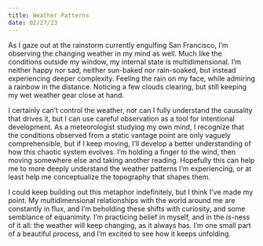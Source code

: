 ```yaml
---
title: Weather Patterns
date: 02/27/23
---
```


As I gaze out at the rainstorm currently engulfing San Francisco, I’m observing the changing weather in my mind as well. Much like the conditions outside my window, my internal state is multidimensional. I’m neither happy nor sad, neither sun-baked nor rain-soaked, but instead experiencing deeper complexity. Feeling the rain on my face, while admiring a rainbow in the distance. Noticing a few clouds clearing, but still keeping my wet weather gear close at hand.

I certainly can’t control the weather, nor can I fully understand the causality that drives it, but I can use careful observation as a tool for intentional development. As a meteorologist studying my own mind, I recognize that the conditions observed from a static vantage point are only vaguely comprehensible, but if I keep moving, I’ll develop a better understanding of how this chaotic system evolves. I’m holding a finger to the wind, then moving somewhere else and taking another reading. Hopefully this can help me to more deeply understand the weather patterns I’m experiencing, or at least help me conceptualize the topography that shapes them.

I could keep building out this metaphor indefinitely, but I think I've made my point. My multidimensional relationships with the world around me are constantly in flux, and I’m beholding these shifts with curiosity, and some semblance of equanimity. I’m practicing belief in myself, and in the *is*-ness of it all: the weather will keep changing, as it always has. I’m one small part of a beautiful process, and I’m excited to see how it keeps unfolding.
